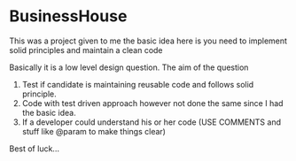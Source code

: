# BusinessHouse

This was a project given to me the basic idea 
here is you need to implement solid principles and maintain a clean code

Basically it is a low level design question.
The aim of the question 
1) Test if candidate is maintaining reusable code and follows solid principle.
2) Code with test driven approach however not done the same since I had the basic idea.
3) If a developer could understand his or her code (USE COMMENTS and stuff like @param to make things clear)

Best of luck...
